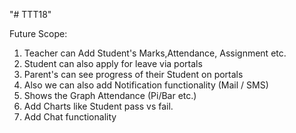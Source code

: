 "# TTT18" 


Future Scope:

1. Teacher can Add Student's Marks,Attendance, Assignment etc.
2. Student can also apply for leave via portals
3. Parent's can see progress of their Student on portals
4. Also we can also add Notification functionality (Mail / SMS)
5. Shows the Graph Attendance (Pi/Bar etc.)
6. Add Charts like Student pass vs fail.
7. Add Chat functionality 
